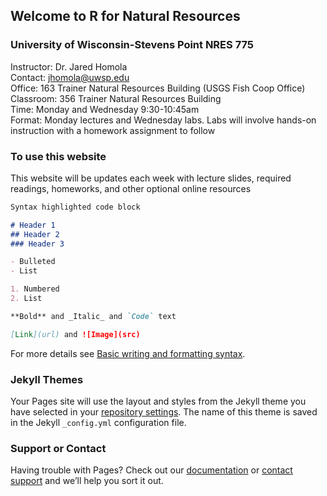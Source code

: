 ## Welcome to R for Natural Resources
### University of Wisconsin-Stevens Point NRES 775

Instructor: Dr. Jared Homola  <br>
Contact: jhomola@uwsp.edu  
Office: 163 Trainer Natural Resources Building (USGS Fish Coop Office)  
Classroom: 356 Trainer Natural Resources Building  
Time: Monday and Wednesday 9:30-10:45am  
Format: Monday lectures and Wednesday labs. Labs will involve hands-on instruction with a homework assignment to follow  

### To use this website
This website will be updates each week with lecture slides, required readings, homeworks, and other optional online resources


```markdown
Syntax highlighted code block

# Header 1
## Header 2
### Header 3

- Bulleted
- List

1. Numbered
2. List

**Bold** and _Italic_ and `Code` text

[Link](url) and ![Image](src)
```

For more details see [Basic writing and formatting syntax](https://docs.github.com/en/github/writing-on-github/getting-started-with-writing-and-formatting-on-github/basic-writing-and-formatting-syntax).

### Jekyll Themes

Your Pages site will use the layout and styles from the Jekyll theme you have selected in your [repository settings](https://github.com/jaredhomola/RforNatRes/settings/pages). The name of this theme is saved in the Jekyll `_config.yml` configuration file.

### Support or Contact

Having trouble with Pages? Check out our [documentation](https://docs.github.com/categories/github-pages-basics/) or [contact support](https://support.github.com/contact) and we’ll help you sort it out.
